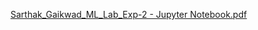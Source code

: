 [Sarthak_Gaikwad_ML_Lab_Exp-2 - Jupyter Notebook.pdf](https://github.com/user-attachments/files/16401024/Sarthak_Gaikwad_ML_Lab_Exp-2.-.Jupyter.Notebook.pdf)
